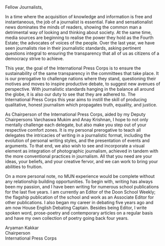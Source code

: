 Fellow Journalists,

In a time where the acquisition of knowledge and information is free and instantaneous, the job of a journalist is essential. Fake and sensationalist news dominates the minds of readers, showing the common man a detrimental way of looking and thinking about society. At the same time, media sources are beginning to realise the power they hold as the Fourth Estate; the advocates of voices of the people. Over the last year, we have seen journalists rise in their journalistic standards, asking pertinent questions integral to ensuring the transparency that all of us as citizens of a democracy strive to achieve.

This year, the goal of the International Press Corps is to ensure the sustainability of the same transparency in the committees that take place. It is our prerogative to challenge nations where they stand, questioning their motives and moves to inspire productive debate, to suggest new avenues of perspective. With journalistic standards hanging in the balance all around the globe, it is also our duty to see that they are adhered to. The International Press Corps this year aims to instill the skill of producing qualitative, honest journalism which propagates truth, equality, and justice.

As Chairperson of the International Press Corps, aided by my Deputy Chairpersons Varchaswa Mukim and Anay Krishnan, I hope to not only mentally challenge each delegate, but also make you step out of your respective comfort zones. It is my personal prerogative to teach all delegates the intricacies of writing in a journalistic format, including the evolution of personal writing styles, and the presentation of events and arguments. To that end, we also wish to see and incorporate a visual element as integration of photographic journalism, achieved in tandem with the more conventional practices in journalism. All that you need are your ideas, your beliefs, and your creative fervor, and we can work to bring your abilities to fruition.

On a more personal note, no MUN experience would be complete without any relationship building opportunities. To begin with, writing has always been my passion, and I have been writing for numerous school publications for the last five years. I am currently an Editor of the Doon School Weekly; the flagship publication of the school and work as an Associate Editor for other publications. I also began my career in debating five years ago and am now House English Debating Captain. Besides being Editor, I write spoken word, prose-poetry and contemporary articles on a regular basis and have my own collection of poetry going back four years.

Aryaman Kakkar  
Chairperson  
International Press Corps
